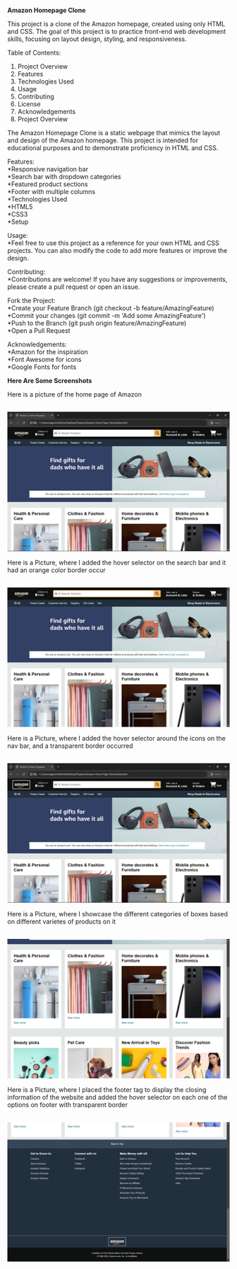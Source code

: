 <b>Amazon Homepage Clone</b></br>

This project is a clone of the Amazon homepage, created using only HTML and CSS. The goal of this project is to practice front-end web development skills, focusing on layout design, styling, and responsiveness.</br>

Table of Contents:
1. Project Overview</br>
2. Features</br>
3. Technologies Used</br>
4. Usage</br>
5. Contributing</br>
6. License</br>
7. Acknowledgements</br>
8. Project Overview</br>


The Amazon Homepage Clone is a static webpage that mimics the layout and design of the Amazon homepage. This project is intended for educational purposes and to demonstrate proficiency in HTML and CSS.</br>


Features:</br>
*Responsive navigation bar</br>
*Search bar with dropdown categories</br>
*Featured product sections</br>
*Footer with multiple columns</br>
*Technologies Used</br>
*HTML5</br>
*CSS3</br>
*Setup</br>

Usage:</br>
*Feel free to use this project as a reference for your own HTML and CSS projects. You can also modify the code to add more features or improve the design.</br>

Contributing:</br>
*Contributions are welcome! If you have any suggestions or improvements, please create a pull request or open an issue.</br>

Fork the Project:</br>
*Create your Feature Branch (git checkout -b feature/AmazingFeature)</br>
*Commit your changes (git commit -m 'Add some AmazingFeature')</br>
*Push to the Branch (git push origin feature/AmazingFeature)</br>
*Open a Pull Request</br>

Acknowledgements:</br>
*Amazon for the inspiration</br>
*Font Awesome for icons</br>
*Google Fonts for fonts</br>


<b> Here Are Some Screenshots</b></br>
 <p>Here is a picture of the home page of Amazon</p></br>
 <img src="ss2.png" alt="Amazon Screenshot"></br>
 <p>Here is a Picture, where I added the hover selector on the search bar and it had an orange color border occur </p></br>
 <img src="ss1.png" alt="Amazon Screenshot"></br>
 <p>Here is a Picture, where I added the hover selector around the icons on the nav bar, and a transparent border occurred </p></br>
 <img src="ss3.png" alt="Amazon Screenshot"></br>
 <p>Here is a Picture, where I showcase the different categories of boxes based on different varietes of products on it </p></br>
 <img src="ss4.png" alt="Amazon Screenshot"></br>
 <p>Here is a Picture, where I placed the footer tag to display the closing information of the website and added the hover selector on each one of the options on footer with transparent border </p></br>
 <img src="ss5.png" alt="Amazon Screenshot">
